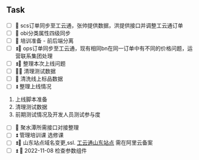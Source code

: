 ## Task
- [ ] 🔼 scs订单同步至工云通，张帅提供数据，洪提供接口并调整工云通订单 
- [ ] 📅 obi分类属性四级同步
- [ ] 📅 培训准备 - 前后端分离
- [ ] ⏫📅 ops订单同步至工云通，现有相同bn在同一订单中有不同的价格问题，运营联系集团处理
- [ ] ⏫📅 整理本次上线问题 
- [ ] 🔼📅 清理测试数据  
- [ ] 🔼 清洗线上标品数据
- [ ] ⏫ 整理上线情况
1. 上线脚本准备
2. 清理测试数据
3. 前期测试情况及开发人员测试参与度
- [ ] 🔼 聚水潭所需接口对接整理
- [ ] ⏫ 管理培训课 选修课
- [ ] ⏫📅 山东站点域名变更,ssl. [工云通山东站点](https://www.sdgytmro.com/) 需在阿里云备案
- [ ] ⏫ 📅 2022-11-08 检查参数组件